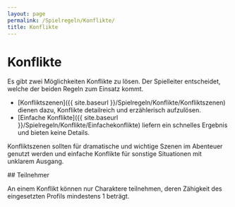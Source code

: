 ```yaml
---
layout: page
permalink: /Spielregeln/Konflikte/
title: Konflikte
---
```


# Konflikte

Es gibt zwei Möglichkeiten Konflikte zu lösen. Der Spielleiter entscheidet, welche der beiden Regeln zum Einsatz kommt.

- [Konfliktszenen]({{ site.baseurl }}/Spielregeln/Konflikte/Konfliktszenen) dienen dazu, Konflikte detailreich und erzählerisch aufzulösen.
- [Einfache Konflikte]({{ site.baseurl }}/Spielregeln/Konflikte/Einfachekonflikte) liefern ein schnelles Ergebnis und bieten keine Details.

Konfliktszenen sollten für dramatische und wichtige Szenen im Abenteuer genutzt werden und einfache Konflikte für sonstige Situationen mit unklarem Ausgang.

<div class="hinweis">
## Teilnehmer

An einem Konflikt können nur Charaktere teilnehmen, deren Zähigkeit des eingesetzten Profils mindestens 1 beträgt.

</div>
